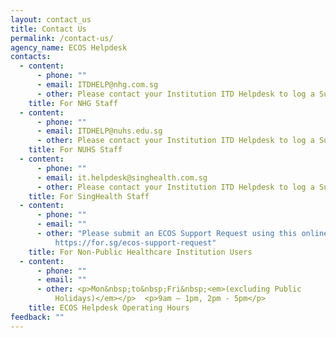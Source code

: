 ```yaml
---
layout: contact_us
title: Contact Us
permalink: /contact-us/
agency_name: ECOS Helpdesk
contacts:
  - content:
      - phone: ""
      - email: ITDHELP@nhg.com.sg
      - other: Please contact your Institution ITD Helpdesk to log a Support Request.
    title: For NHG Staff
  - content:
      - phone: ""
      - email: ITDHELP@nuhs.edu.sg
      - other: Please contact your Institution ITD Helpdesk to log a Support Request.
    title: For NUHS Staff
  - content:
      - phone: ""
      - email: it.helpdesk@singhealth.com.sg
      - other: Please contact your Institution ITD Helpdesk to log a Support Request.
    title: For SingHealth Staff
  - content:
      - phone: ""
      - email: ""
      - other: "Please submit an ECOS Support Request using this online form here:
          https://for.sg/ecos-support-request"
    title: For Non-Public Healthcare Institution Users
  - content:
      - phone: ""
      - email: ""
      - other: <p>Mon&nbsp;to&nbsp;Fri&nbsp;<em>(excluding Public
          Holidays)</em></p>  <p>9am – 1pm, 2pm - 5pm</p>
    title: ECOS Helpdesk Operating Hours
feedback: ""
---
```

